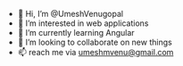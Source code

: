 - 👋 Hi, I’m @UmeshVenugopal
- 👀 I’m interested in web applications
- 🌱 I’m currently learning Angular
- 💞️ I’m looking to collaborate on new things
- 📫 reach me via umeshmvenu@gmail.com

<!---
UmeshVenugopal/UmeshVenugopal is a ✨ special ✨ repository because its `README.md` (this file) appears on your GitHub profile.
You can click the Preview link to take a look at your changes.
--->
